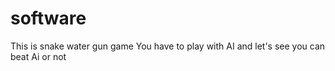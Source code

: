 # software
This is snake water gun game
You have to play with AI 
and let's see you can beat Ai or not
